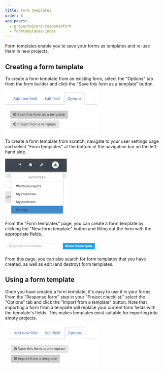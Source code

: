 ```yaml
---
title: Form templates
order: 5
app_pages:
  - projectwizard-responseform
  - formtemplates-index
---
```


Form templates enable you to save your forms as templates and re-use them in new projects.

## Creating a form template

To create a form template from an existing form, select the "Options" tab from the form builder and click the "Save this form as a template" button.

![save as template](../images/save_as_template.png)

To create a form template from scratch, navigate to your user settings page and select "Form templates" at the bottom of the navigation bar on the left-hand side.

![user settings](../images/user_settings.png)

From the "Form templates" page, you can create a form template by clicking the "New form template" button and filling out the form with the appropriate fields.

![create form template](../images/create_form_template.png)

From this page, you can also search for form templates that you have created, as well as edit (and destroy) form templates.

## Using a form template

Once you have created a form template, it's easy to use it in your forms. From the "Response form" step in your "Project checklist," select the "Options" tab and click the "Import from a template" button. Note that importing a form from a template will replace your current form fields with the template's fields. This makes templates most suitable for importing into empty projects.

![import from template](../images/import_from_template.png)
